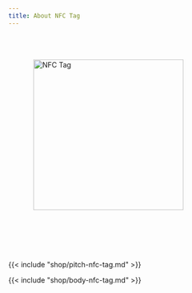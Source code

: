 ```yaml
---
title: About NFC Tag
---
```


<style>
.module-pitch img {
    margin: 50px;
}
.module-pitch p {
    margin-top: 50px;
}
</style>

<div class="clearfix module-pitch">
<img class="pull-left" src="nfc-tag.png" alt="NFC Tag" width="300">
<p>{{< include "shop/pitch-nfc-tag.md" >}}</p>
</div>

{{< include "shop/body-nfc-tag.md" >}}
